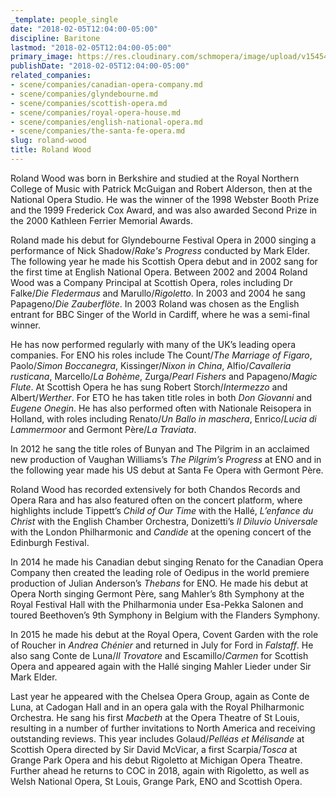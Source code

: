 ```yaml
---
_template: people_single
date: "2018-02-05T12:04:00-05:00"
discipline: Baritone
lastmod: "2018-02-05T12:04:00-05:00"
primary_image: https://res.cloudinary.com/schmopera/image/upload/v1545409169/media/webhook-uploads/1517850174972/wood-20aug08-052_700x650.jpg.jpg
publishDate: "2018-02-05T12:04:00-05:00"
related_companies:
- scene/companies/canadian-opera-company.md
- scene/companies/glyndebourne.md
- scene/companies/scottish-opera.md
- scene/companies/royal-opera-house.md
- scene/companies/english-national-opera.md
- scene/companies/the-santa-fe-opera.md
slug: roland-wood
title: Roland Wood
---
```


Roland Wood was born in Berkshire and studied at the Royal Northern College of Music with Patrick McGuigan and Robert Alderson, then at the National Opera Studio. He was the winner of the 1998 Webster Booth Prize and the 1999 Frederick Cox Award, and was also awarded Second Prize in the 2000 Kathleen Ferrier Memorial Awards.

Roland made his debut for Glyndebourne Festival Opera in 2000 singing a performance of Nick Shadow/*Rake's Progress* conducted by Mark Elder. The following year he made his Scottish Opera debut and in 2002 sang for the first time at English National Opera. Between 2002 and 2004 Roland Wood was a Company Principal at Scottish Opera, roles including Dr Falke/*Die Fledermaus* and Marullo/*Rigoletto*. In 2003 and 2004 he sang Papageno/*Die Zauberflöte*. In 2003 Roland was chosen as the English entrant for BBC Singer of the World in Cardiff, where he was a semi-final winner.

He has now performed regularly with many of the UK’s leading opera companies. For ENO his roles include The Count/*The Marriage of Figaro*, Paolo/*Simon Boccanegra*, Kissinger/*Nixon in China*, Alfio/*Cavalleria rusticana*, Marcello/*La Bohème*, Zurga/*Pearl Fishers* and Papageno/*Magic Flute*. At Scottish Opera he has sung Robert Storch/*Intermezzo* and Albert/*Werther*. For ETO he has taken title roles in both *Don Giovanni* and *Eugene Onegin*. He has also performed often with Nationale Reisopera in Holland, with roles including Renato/*Un Ballo in maschera*, Enrico/*Lucia di Lammermoor* and Germont Père/*La Traviata*.

In 2012 he sang the title roles of Bunyan and The Pilgrim in an acclaimed new production of Vaughan Williams’s *The Pilgrim’s Progress* at ENO and in the following year made his US debut at Santa Fe Opera with Germont Père.

Roland Wood has recorded extensively for both Chandos Records and Opera Rara and has also featured often on the concert platform, where highlights include Tippett’s *Child of Our Time* with the Hallé, *L’enfance du Christ* with the English Chamber Orchestra, Donizetti’s *Il Diluvio Universale* with the London Philharmonic and *Candide* at the opening concert of the Edinburgh Festival.

In 2014 he made his Canadian debut singing Renato for the Canadian Opera Company then created the leading role of Oedipus in the world premiere production of Julian Anderson’s *Thebans* for ENO. He made his debut at Opera North singing Germont Père, sang Mahler’s 8th Symphony at the Royal Festival Hall with the Philharmonia under Esa-Pekka Salonen and toured Beethoven’s 9th Symphony in Belgium with the Flanders Symphony.

In 2015 he made his debut at the Royal Opera, Covent Garden with the role of Roucher in *Andrea Chénier* and returned in July for Ford in *Falstaff*. He also sang Conte de Luna/*Il Trovatore* and Escamillo/*Carmen* for Scottish Opera and appeared again with the Hallé singing Mahler Lieder under Sir Mark Elder.

Last year he appeared with the Chelsea Opera Group, again as Conte de Luna, at Cadogan Hall and in an opera gala with the Royal Philharmonic Orchestra. He sang his first *Macbeth* at the Opera Theatre of St Louis, resulting in a number of further invitations to North America and receiving outstanding reviews.  This year includes Golaud/*Pelléas et Mélisande* at Scottish Opera directed by Sir David McVicar, a first Scarpia/*Tosca* at Grange Park Opera and his debut Rigoletto at Michigan Opera Theatre. Further ahead he returns to COC in 2018, again with Rigoletto, as well as Welsh National Opera, St Louis, Grange Park, ENO and Scottish Opera.
